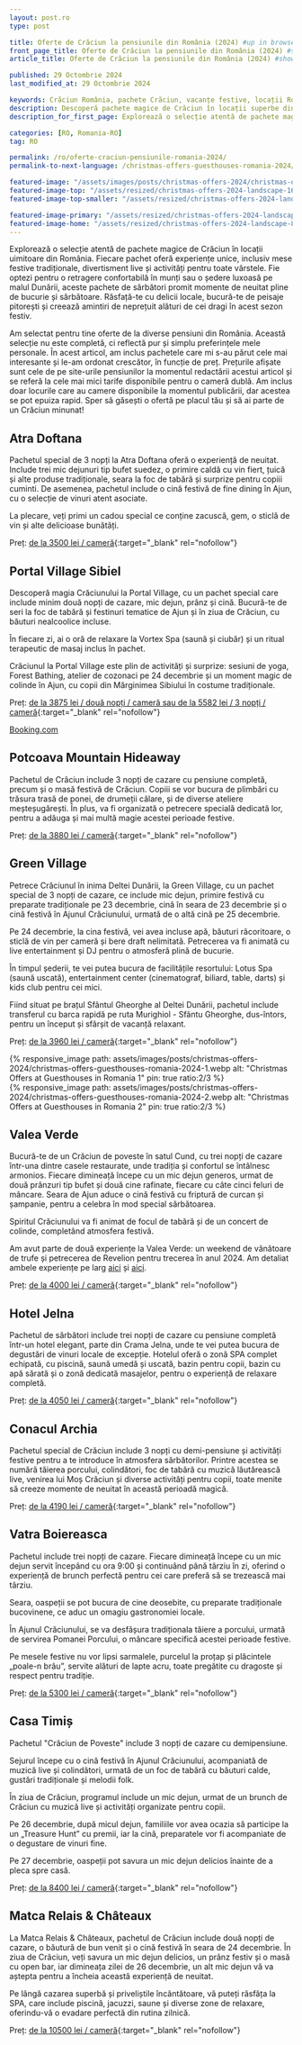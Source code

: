 ```yaml
---
layout: post.ro
type: post

title: Oferte de Crăciun la pensiunile din România (2024) #up in browser, max 60 chars
front_page_title: Oferte de Crăciun la pensiunile din România (2024) #shows on the front page
article_title: Oferte de Crăciun la pensiunile din România (2024) #shows on article page

published: 29 Octombrie 2024
last_modified_at: 29 Octombrie 2024

keywords: Crăciun România, pachete Crăciun, vacanțe festive, locații România, pachete Crăciun munte, cazare Crăciun România, Crăciun 2024, oferte pensiuni Crăciun, Crăciun Delta Dunării, experiențe de Crăciun
description: Descoperă pachete magice de Crăciun în locații superbe din România, cu experiențe unice, mese festive tradiționale și activități pentru toate vârstele. Creează amintiri de neprețuit într-un decor de poveste. #max 160 chars
description_for_first_page: Explorează o selecție atentă de pachete magice de Crăciun în locații uimitoare din România. Fiecare pachet oferă experiențe unice, inclusiv mese festive tradiționale, divertisment live și activități pentru toate vârstele. Fie optezi pentru o retragere confortabilă în munți sau o ședere luxoasă pe malul Dunării, aceste pachete de sărbători promit momente de neuitat pline de bucurie și sărbătoare. Răsfață-te cu delicii locale, bucură-te de peisaje pitorești și creează amintiri de neprețuit alături de cei dragi în acest sezon festiv.

categories: [RO, Romania-RO]
tag: RO

permalink: /ro/oferte-craciun-pensiunile-romania-2024/
permalink-to-next-language: /christmas-offers-guesthouses-romania-2024/

featured-image: "/assets/images/posts/christmas-offers-2024/christmas-offers-2024-landscape.webp" # full size, poate fi empty daca featured-image-top e empty
featured-image-top: "/assets/resized/christmas-offers-2024-landscape-1600x900.webp" # prima poza din articol, poate fi empty
featured-image-top-smaller: "/assets/resized/christmas-offers-2024-landscape-800x450.webp" # 800

featured-image-primary: "/assets/resized/christmas-offers-2024-landscape-800x450.webp" # poza care apare pe prima pagina landscape
featured-image-home: "/assets/resized/christmas-offers-2024-landscape-800x450.webp" # poza care apare pe prima pagina square
---
```

Explorează o selecție atentă de pachete magice de Crăciun în locații uimitoare din România. Fiecare pachet oferă experiențe unice, inclusiv mese festive tradiționale, divertisment live și activități pentru toate vârstele. Fie optezi pentru o retragere confortabilă în munți sau o ședere luxoasă pe malul Dunării, aceste pachete de sărbători promit momente de neuitat pline de bucurie și sărbătoare. Răsfață-te cu delicii locale, bucură-te de peisaje pitorești și creează amintiri de neprețuit alături de cei dragi în acest sezon festiv.


Am selectat pentru tine oferte de la diverse pensiuni din România. Această selecție nu este completă, ci reflectă pur și simplu preferințele mele personale. În acest articol, am inclus pachetele care mi s-au părut cele mai interesante și le-am ordonat crescător, în funcție de preț. Prețurile afișate sunt cele de pe site-urile pensiunilor la momentul redactării acestui articol și se referă la cele mai mici tarife disponibile pentru o cameră dublă. Am inclus doar locurile care au camere disponibile la momentul publicării, dar acestea se pot epuiza rapid. Sper să găsești o ofertă pe placul tău și să ai parte de un Crăciun minunat!

## Atra Doftana

Pachetul special de 3 nopți la Atra Doftana oferă o experiență de neuitat. Include trei mic dejunuri tip bufet suedez, o primire caldă cu vin fiert, țuică și alte produse tradiționale, seara la foc de tabără și surprize pentru copiii cuminti. De asemenea, pachetul include o cină festivă de fine dining în Ajun, cu o selecție de vinuri atent asociate.

La plecare, veți primi un cadou special ce conține zacuscă, gem, o sticlă de vin și alte delicioase bunătăți.

Preț: [de la 3500 lei / cameră](https://atradoftana.ro/oferte-de-vacanta-valea-doftanei/){:target="_blank" rel="nofollow"}

## Portal Village Sibiel

Descoperă magia Crăciunului la Portal Village, cu un pachet special care include minim două nopți de cazare, mic dejun, prânz și cină. Bucură-te de seri la foc de tabără și festinuri tematice de Ajun și în ziua de Crăciun, cu băuturi nealcoolice incluse.

În fiecare zi, ai o oră de relaxare la Vortex Spa (saună și ciubăr) și un ritual terapeutic de masaj inclus în pachet.

Crăciunul la Portal Village este plin de activități și surprize: sesiuni de yoga, Forest Bathing, atelier de cozonaci pe 24 decembrie și un moment magic de colinde în Ajun, cu copii din Mărginimea Sibiului în costume tradiționale.

Preț: [de la 3875 lei / două nopți / cameră sau de la 5582 lei / 3 nopți / cameră](https://portalvillage.ro/pachete-experiente-inedite-premium/){:target="_blank" rel="nofollow"}

<!-- sibiu ro -->
<ins class="bookingaff" data-aid="2429797" data-target_aid="2429797" data-prod="dfl2" data-width="100%" data-height="auto" data-lang="ro" data-dest_id="2979" data-dest_type="region" data-df_num_properties="9">
    <!-- Anything inside will go away once widget is loaded. -->
        <a href="//www.booking.com?aid=2429797">Booking.com</a>
</ins>
<script type="text/javascript">
    (function(d, sc, u) {
      var s = d.createElement(sc), p = d.getElementsByTagName(sc)[0];
      s.type = 'text/javascript';
      s.async = true;
      s.src = u + '?v=' + (+new Date());
      p.parentNode.insertBefore(s,p);
      })(document, 'script', '//cf.bstatic.com/static/affiliate_base/js/flexiproduct.js');
</script>

## Potcoava Mountain Hideaway

Pachetul de Crăciun include 3 nopți de cazare cu pensiune completă, precum și o masă festivă de Crăciun. Copiii se vor bucura de plimbări cu trăsura trasă de ponei, de drumeții călare, și de diverse ateliere meșteșugărești. În plus, va fi organizată o petrecere specială dedicată lor, pentru a adăuga și mai multă magie acestei perioade festive.

Preț: [de la 3880 lei / cameră](https://potcoava.ro/pachete-de-vacanta/?_gl=1*15ebchn*_up*MQ..&gclid=Cj0KCQjwj4K5BhDYARIsAD1Ly2rK0HyEjsSL_7COdZb2gpW_bN2nGiesPC5SqYZ-kZXvQQ20puFCs7EaAvPLEALw_wcB){:target="_blank" rel="nofollow"}

## Green Village

Petrece Crăciunul în inima Deltei Dunării, la Green Village, cu un pachet special de 3 nopți de cazare, ce include mic dejun, primire festivă cu preparate tradiționale pe 23 decembrie, cină în seara de 23 decembrie și o cină festivă în Ajunul Crăciunului, urmată de o altă cină pe 25 decembrie.

Pe 24 decembrie, la cina festivă, vei avea incluse apă, băuturi răcoritoare, o sticlă de vin per cameră și bere draft nelimitată. Petrecerea va fi animată cu live entertainment și DJ pentru o atmosferă plină de bucurie.

În timpul șederii, te vei putea bucura de facilitățile resortului: Lotus Spa (saună uscată), entertainment center (cinematograf, biliard, table, darts) și kids club pentru cei mici.

Fiind situat pe brațul Sfântul Gheorghe al Deltei Dunării, pachetul include transferul cu barca rapidă pe ruta Murighiol - Sfântu Gheorghe, dus-întors, pentru un început și sfârșit de vacanță relaxant.

Preț: [de la 3960 lei / cameră](https://www.greenvillage.ro/oferte-speciale/ ){:target="_blank" rel="nofollow"}

<div class="row mb-4">
    <div class="col-xs-12 col-sm-6 text-center mb-3 mt-3">
            {% responsive_image path: assets/images/posts/christmas-offers-2024/christmas-offers-guesthouses-romania-2024-1.webp alt: "Christmas Offers at Guesthouses in Romania 1" pin: true ratio:2/3 %}
    </div>
    <div class="col-xs-12 col-sm-6 text-center mb-3 mt-3">
            {% responsive_image path: assets/images/posts/christmas-offers-2024/christmas-offers-guesthouses-romania-2024-2.webp alt: "Christmas Offers at Guesthouses in Romania 2" pin: true ratio:2/3 %}
    </div>
</div>

## Valea Verde

Bucură-te de un Crăciun de poveste în satul Cund, cu trei nopți de cazare într-una dintre casele restaurate, unde tradiția și confortul se întâlnesc armonios. Fiecare dimineață începe cu un mic dejun generos, urmat de două prânzuri tip bufet și două cine rafinate, fiecare cu câte cinci feluri de mâncare. Seara de Ajun aduce o cină festivă cu friptură de curcan și șampanie, pentru a celebra în mod special sărbătoarea.

Spiritul Crăciunului va fi animat de focul de tabără și de un concert de colinde, completând atmosfera festivă.

Am avut parte de două experiențe la Valea Verde: un weekend de vânătoare de trufe și petrecerea de Revelion pentru trecerea în anul 2024. Am detaliat ambele experiențe pe larg [aici](https://www.afkology.com/valea-verde-a-successful-story-of-reviving-a-forgotten-transylvanian-village/) și [aici](https://www.afkology.com/valea-verde/).

Preț: [de la 4000 lei / cameră](https://www.valeaverde.com/oferte/){:target="_blank" rel="nofollow"}

<div data-gyg-widget="auto" data-gyg-partner-id="HA6BSPM" data-gyg-cmp="oferte de craciun"></div>

## Hotel Jelna

Pachetul de sărbători include trei nopți de cazare cu pensiune completă într-un hotel elegant, parte din Crama Jelna, unde te vei putea bucura de degustări de vinuri locale de excepție. Hotelul oferă o zonă SPA complet echipată, cu piscină, saună umedă și uscată, bazin pentru copii, bazin cu apă sărată și o zonă dedicată masajelor, pentru o experiență de relaxare completă.

Preț: [de la 4050 lei / cameră](https://hoteljelna.ro/oferte/){:target="_blank" rel="nofollow"}

## Conacul Archia

Pachetul special de Crăciun include 3 nopți cu demi-pensiune și activități festive pentru a te introduce în atmosfera sărbătorilor. Printre acestea se numără tăierea porcului, colindători, foc de tabără cu muzică lăutărească live, venirea lui Moș Crăciun și diverse activități pentru copii, toate menite să creeze momente de neuitat în această perioadă magică.

Preț: [de la 4190 lei / cameră](https://conacularchia.ro/craciun-2024/){:target="_blank" rel="nofollow"}

## Vatra Boiereasca

Pachetul include trei nopți de cazare. Fiecare dimineață începe cu un mic dejun servit începând cu ora 9:00 și continuând până târziu în zi, oferind o experiență de brunch perfectă pentru cei care preferă să se trezească mai târziu.

Seara, oaspeții se pot bucura de cine deosebite, cu preparate tradiționale bucovinene, ce aduc un omagiu gastronomiei locale.

În Ajunul Crăciunului, se va desfășura tradiționala tăiere a porcului, urmată de servirea Pomanei Porcului, o mâncare specifică acestei perioade festive.

Pe mesele festive nu vor lipsi sarmalele, purcelul la proțap și plăcintele „poale-n brâu”, servite alături de lapte acru, toate pregătite cu dragoste și respect pentru tradiție.

Preț: [de la 5300 lei / cameră](https://www.vatraboiereasca.ro/oferte/){:target="_blank" rel="nofollow"}

## Casa Timiș

Pachetul "Crăciun de Poveste" include 3 nopți de cazare cu demipensiune.

Sejurul începe cu o cină festivă în Ajunul Crăciunului, acompaniată de muzică live și colindători, urmată de un foc de tabără cu băuturi calde, gustări tradiționale și melodii folk.

În ziua de Crăciun, programul include un mic dejun, urmat de un brunch de Crăciun cu muzică live și activități organizate pentru copii.

Pe 26 decembrie, după micul dejun, familiile vor avea ocazia să participe la un „Treasure Hunt” cu premii, iar la cină, preparatele vor fi acompaniate de o degustare de vinuri fine.

Pe 27 decembrie, oaspeții pot savura un mic dejun delicios înainte de a pleca spre casă.

Preț: [de la 8400 lei / cameră](https://casatimis.ro/winterwonderland/){:target="_blank" rel="nofollow"}

## Matca Relais & Châteaux

La Matca Relais & Châteaux, pachetul de Crăciun include două nopți de cazare, o băutură de bun venit și o cină festivă în seara de 24 decembrie. În ziua de Crăciun, veți savura un mic dejun delicios, un prânz festiv și o masă cu open bar, iar dimineața zilei de 26 decembrie, un alt mic dejun vă va aștepta pentru a încheia această experiență de neuitat.

Pe lângă cazarea superbă și priveliștile încântătoare, vă puteți răsfăța la SPA, care include piscină, jacuzzi, saune și diverse zone de relaxare, oferindu-vă o evadare perfectă din rutina zilnică.

Preț: [de la 10500 lei / cameră](https://matcahotel.com/ro/home-romana/){:target="_blank" rel="nofollow"}

<div data-gyg-widget="auto" data-gyg-partner-id="HA6BSPM" data-gyg-cmp="oferte de craciun"></div>